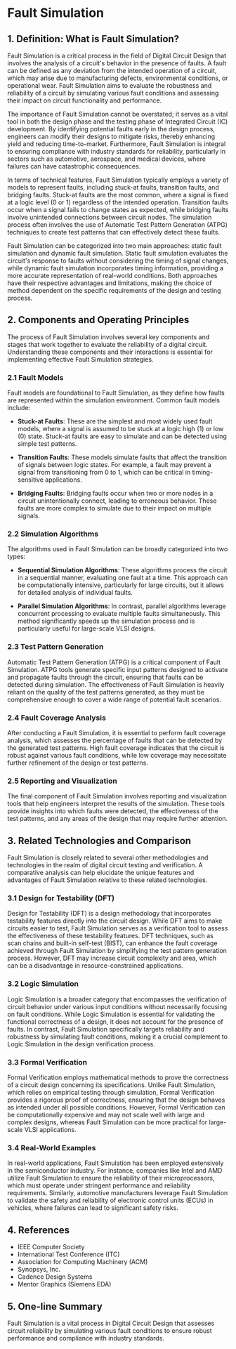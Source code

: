 # Fault Simulation

## 1. Definition: What is **Fault Simulation**?
Fault Simulation is a critical process in the field of Digital Circuit Design that involves the analysis of a circuit's behavior in the presence of faults. A fault can be defined as any deviation from the intended operation of a circuit, which may arise due to manufacturing defects, environmental conditions, or operational wear. Fault Simulation aims to evaluate the robustness and reliability of a circuit by simulating various fault conditions and assessing their impact on circuit functionality and performance. 

The importance of Fault Simulation cannot be overstated; it serves as a vital tool in both the design phase and the testing phase of Integrated Circuit (IC) development. By identifying potential faults early in the design process, engineers can modify their designs to mitigate risks, thereby enhancing yield and reducing time-to-market. Furthermore, Fault Simulation is integral to ensuring compliance with industry standards for reliability, particularly in sectors such as automotive, aerospace, and medical devices, where failures can have catastrophic consequences.

In terms of technical features, Fault Simulation typically employs a variety of models to represent faults, including stuck-at faults, transition faults, and bridging faults. Stuck-at faults are the most common, where a signal is fixed at a logic level (0 or 1) regardless of the intended operation. Transition faults occur when a signal fails to change states as expected, while bridging faults involve unintended connections between circuit nodes. The simulation process often involves the use of Automatic Test Pattern Generation (ATPG) techniques to create test patterns that can effectively detect these faults.

Fault Simulation can be categorized into two main approaches: static fault simulation and dynamic fault simulation. Static fault simulation evaluates the circuit's response to faults without considering the timing of signal changes, while dynamic fault simulation incorporates timing information, providing a more accurate representation of real-world conditions. Both approaches have their respective advantages and limitations, making the choice of method dependent on the specific requirements of the design and testing process.

## 2. Components and Operating Principles
The process of Fault Simulation involves several key components and stages that work together to evaluate the reliability of a digital circuit. Understanding these components and their interactions is essential for implementing effective Fault Simulation strategies.

### 2.1 Fault Models
Fault models are foundational to Fault Simulation, as they define how faults are represented within the simulation environment. Common fault models include:

- **Stuck-at Faults**: These are the simplest and most widely used fault models, where a signal is assumed to be stuck at a logic high (1) or low (0) state. Stuck-at faults are easy to simulate and can be detected using simple test patterns.

- **Transition Faults**: These models simulate faults that affect the transition of signals between logic states. For example, a fault may prevent a signal from transitioning from 0 to 1, which can be critical in timing-sensitive applications.

- **Bridging Faults**: Bridging faults occur when two or more nodes in a circuit unintentionally connect, leading to erroneous behavior. These faults are more complex to simulate due to their impact on multiple signals.

### 2.2 Simulation Algorithms
The algorithms used in Fault Simulation can be broadly categorized into two types: 

- **Sequential Simulation Algorithms**: These algorithms process the circuit in a sequential manner, evaluating one fault at a time. This approach can be computationally intensive, particularly for large circuits, but it allows for detailed analysis of individual faults.

- **Parallel Simulation Algorithms**: In contrast, parallel algorithms leverage concurrent processing to evaluate multiple faults simultaneously. This method significantly speeds up the simulation process and is particularly useful for large-scale VLSI designs.

### 2.3 Test Pattern Generation
Automatic Test Pattern Generation (ATPG) is a critical component of Fault Simulation. ATPG tools generate specific input patterns designed to activate and propagate faults through the circuit, ensuring that faults can be detected during simulation. The effectiveness of Fault Simulation is heavily reliant on the quality of the test patterns generated, as they must be comprehensive enough to cover a wide range of potential fault scenarios.

### 2.4 Fault Coverage Analysis
After conducting a Fault Simulation, it is essential to perform fault coverage analysis, which assesses the percentage of faults that can be detected by the generated test patterns. High fault coverage indicates that the circuit is robust against various fault conditions, while low coverage may necessitate further refinement of the design or test patterns.

### 2.5 Reporting and Visualization
The final component of Fault Simulation involves reporting and visualization tools that help engineers interpret the results of the simulation. These tools provide insights into which faults were detected, the effectiveness of the test patterns, and any areas of the design that may require further attention.

## 3. Related Technologies and Comparison
Fault Simulation is closely related to several other methodologies and technologies in the realm of digital circuit testing and verification. A comparative analysis can help elucidate the unique features and advantages of Fault Simulation relative to these related technologies.

### 3.1 Design for Testability (DFT)
Design for Testability (DFT) is a design methodology that incorporates testability features directly into the circuit design. While DFT aims to make circuits easier to test, Fault Simulation serves as a verification tool to assess the effectiveness of these testability features. DFT techniques, such as scan chains and built-in self-test (BIST), can enhance the fault coverage achieved through Fault Simulation by simplifying the test pattern generation process. However, DFT may increase circuit complexity and area, which can be a disadvantage in resource-constrained applications.

### 3.2 Logic Simulation
Logic Simulation is a broader category that encompasses the verification of circuit behavior under various input conditions without necessarily focusing on fault conditions. While Logic Simulation is essential for validating the functional correctness of a design, it does not account for the presence of faults. In contrast, Fault Simulation specifically targets reliability and robustness by simulating fault conditions, making it a crucial complement to Logic Simulation in the design verification process.

### 3.3 Formal Verification
Formal Verification employs mathematical methods to prove the correctness of a circuit design concerning its specifications. Unlike Fault Simulation, which relies on empirical testing through simulation, Formal Verification provides a rigorous proof of correctness, ensuring that the design behaves as intended under all possible conditions. However, Formal Verification can be computationally expensive and may not scale well with large and complex designs, whereas Fault Simulation can be more practical for large-scale VLSI applications.

### 3.4 Real-World Examples
In real-world applications, Fault Simulation has been employed extensively in the semiconductor industry. For instance, companies like Intel and AMD utilize Fault Simulation to ensure the reliability of their microprocessors, which must operate under stringent performance and reliability requirements. Similarly, automotive manufacturers leverage Fault Simulation to validate the safety and reliability of electronic control units (ECUs) in vehicles, where failures can lead to significant safety risks.

## 4. References
- IEEE Computer Society
- International Test Conference (ITC)
- Association for Computing Machinery (ACM)
- Synopsys, Inc.
- Cadence Design Systems
- Mentor Graphics (Siemens EDA)

## 5. One-line Summary
Fault Simulation is a vital process in Digital Circuit Design that assesses circuit reliability by simulating various fault conditions to ensure robust performance and compliance with industry standards.